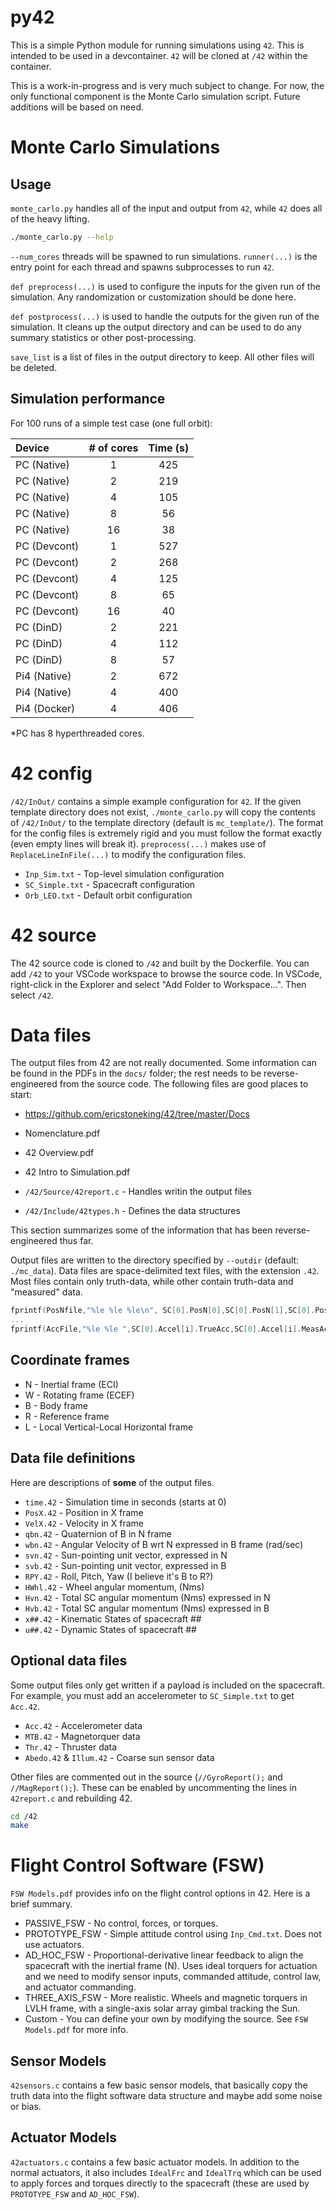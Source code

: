 
# py42

This is a simple Python module for running simulations using `42`. This is intended to be used in a devcontainer. `42` will be cloned at `/42` within the container. 

This is a work-in-progress and is very much subject to change. For now, the only functional component is the Monte Carlo simulation script. Future additions will be based on need.





# Monte Carlo Simulations

## Usage

`monte_carlo.py` handles all of the input and output from `42`, while `42` does all of the heavy lifting.  

```bash
./monte_carlo.py --help
```

`--num_cores` threads will be spawned to run simulations. `runner(...)` is the entry point for each thread and spawns subprocesses to run `42`. 

`def preprocess(...)` is used to configure the inputs for the given run of the simulation. Any randomization or customization should be done here.

`def postprocess(...)` is used to handle the outputs for the given run of the simulation. It cleans up the output directory and can be used to do any summary statistics or other post-processing.

`save_list` is a list of files in the output directory to keep. All other files will be deleted.


## Simulation performance

For 100 runs of a simple test case (one full orbit):

| Device       | # of cores | Time (s)  |
|:-------------|:----------:|:---------:|
| PC (Native)  |      1     |    425    |
| PC (Native)  |      2     |    219    |
| PC (Native)  |      4     |    105    |
| PC (Native)  |      8     |    56     |
| PC (Native)  |      16    |    38     |
| PC (Devcont) |      1     |    527    |
| PC (Devcont) |      2     |    268    |
| PC (Devcont) |      4     |    125    |
| PC (Devcont) |      8     |    65     |
| PC (Devcont) |      16    |    40     |
| PC (DinD)    |      2     |    221    |
| PC (DinD)    |      4     |    112    |
| PC (DinD)    |      8     |    57     |
| Pi4 (Native) |      2     |    672    |
| Pi4 (Native) |      4     |    400    |
| Pi4 (Docker) |      4     |    406    |

\*PC has 8 hyperthreaded cores.

# 42 config

`/42/InOut/` contains a simple example configuration for `42`. If the given template directory does not exist, `./monte_carlo.py` will copy the contents of `/42/InOut/` to the template directory (default is `mc_template/`). The format for the config files is extremely rigid and you must follow the format exactly (even empty lines will break it). `preprocess(...)` makes use of `ReplaceLineInFile(...)` to modify the configuration files.

- `Inp_Sim.txt`   - Top-level simulation configuration
- `SC_Simple.txt` - Spacecraft configuration
- `Orb_LEO.txt`   - Default orbit configuration



# 42 source

The 42 source code is cloned to `/42` and built by the Dockerfile. You can add `/42` to your VSCode workspace to browse the source code. In VSCode, right-click in the Explorer and select "Add Folder to Workspace...". Then select `/42`. 



# Data files

The output files from 42 are not really documented. Some information can be found in the PDFs in the `docs/` folder; the rest needs to be reverse-engineered from the source code. 
The following files are good places to start:

- https://github.com/ericstoneking/42/tree/master/Docs

- Nomenclature.pdf
- 42 Overview.pdf
- 42 Intro to Simulation.pdf
- `/42/Source/42report.c` - Handles writin the output files
- `/42/Include/42types.h` - Defines the data structures

This section summarizes some of the information that has been reverse-engineered thus far.

Output files are written to the directory specified by `--outdir` (default: `./mc_data`). Data files are space-delimited text files, with the extension `.42`. Most files contain only truth-data, while other contain truth-data and "measured" data. 

```c
fprintf(PosNfile,"%le %le %le\n", SC[0].PosN[0],SC[0].PosN[1],SC[0].PosN[2]);
...
fprintf(AccFile,"%le %le ",SC[0].Accel[i].TrueAcc,SC[0].Accel[i].MeasAcc);
```

## Coordinate frames

- N - Inertial frame (ECI)
- W - Rotating frame (ECEF)
- B - Body frame
- R - Reference frame
- L - Local Vertical-Local Horizontal frame


## Data file definitions

Here are descriptions of **some** of the output files.

- `time.42` - Simulation time in seconds (starts at 0)
- `PosX.42` - Position in X frame
- `VelX.42` - Velocity in X frame
- `qbn.42`  - Quaternion of B in N frame
- `wbn.42`  - Angular Velocity of B wrt N expressed in B frame (rad/sec)
- `svn.42`  - Sun-pointing unit vector, expressed in N 
- `svb.42`  - Sun-pointing unit vector, expressed in B 
- `RPY.42`  - Roll, Pitch, Yaw (I believe it's B to R?)
- `HWhl.42` - Wheel angular momentum, (Nms)
- `Hvn.42`  - Total SC angular momentum (Nms) expressed in N
- `Hvb.42`  - Total SC angular momentum (Nms) expressed in B
- `x##.42`  - Kinematic States of spacecraft ##
- `u##.42`  - Dynamic States of spacecraft ##

## Optional data files

Some output files only get written if a payload is included on the spacecraft. For example, you must add an accelerometer to `SC_Simple.txt` to get `Acc.42`.

- `Acc.42` - Accelerometer data
- `MTB.42` - Magnetorquer data
- `Thr.42` - Thruster data
- `Abedo.42` & `Illum.42` - Coarse sun sensor data

Other files are commented out in the source (`//GyroReport();` and `//MagReport();`). These can be enabled by uncommenting the lines in `42report.c` and rebuilding 42.

```bash
cd /42
make
```

# Flight Control Software (FSW)

`FSW Models.pdf` provides info on the flight control options in 42. Here is a brief summary.

- PASSIVE_FSW - No control, forces, or torques. 
- PROTOTYPE_FSW - Simple attitude control using `Inp_Cmd.txt`. Does not use actuators.
- AD_HOC_FSW - Proportional-derivative linear feedback to align the spacecraft with the inertial frame (N). Uses ideal torquers for actuation and we need to modify sensor inputs, commanded attitude, control law, and actuator commanding.
- THREE_AXIS_FSW - More realistic. Wheels and magnetic torquers in LVLH frame, with a single-axis solar array gimbal tracking the Sun. 
- Custom - You can define your own by modifying the source. See `FSW Models.pdf` for more info.

## Sensor Models

`42sensors.c` contains a few basic sensor models, that basically copy the truth data into the flight software data structure and maybe add some noise or bias.

## Actuator Models

`42actuators.c` contains a few basic actuator models. In addition to the normal actuators, it also includes `IdealFrc` and `IdealTrq` which can be used to apply forces and torques directly to the spacecraft (these are used by `PROTOTYPE_FSW` and `AD_HOC_FSW`).